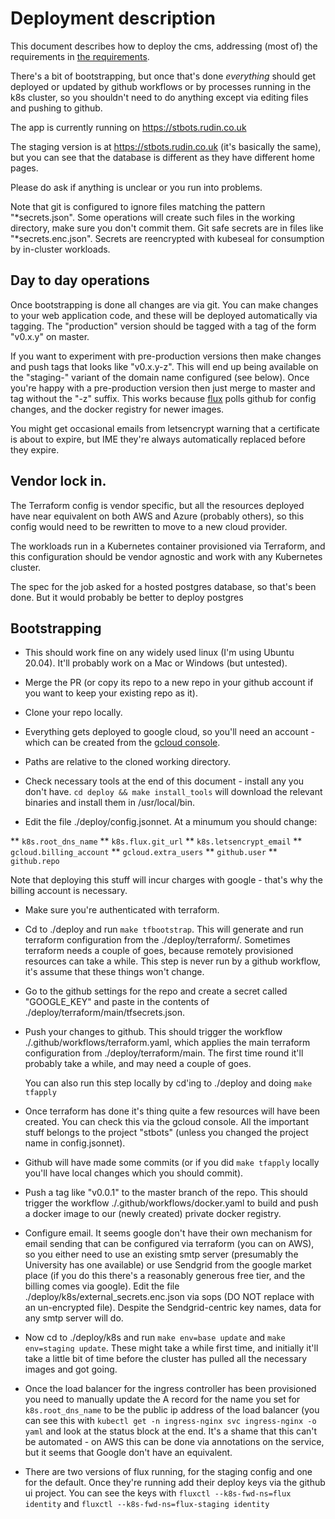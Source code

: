 # Deployment description

This document describes how to deploy the cms, addressing (most of) the
requirements in [the requirements](./to-our-cloud-architect.md).


There's a bit of bootstrapping, but once that's done *everything* should get
deployed or updated by github workflows or by processes running in the k8s
cluster, so you shouldn't need to do anything except via editing files and
pushing to github.

The app is currently running on https://stbots.rudin.co.uk

The staging version is at https://stbots.rudin.co.uk (it's basically the
same), but you can see that the database  is different as they have different
home pages.

Please do ask if anything is unclear or you run into problems.

Note that git is configured to ignore files matching the pattern
"*secrets.json". Some operations will create such files in the working directory,
make sure you don't commit them. Git safe secrets are in files like
"*secrets.enc.json". Secrets are reencrypted  with kubeseal for consumption by
in-cluster workloads.


## Day to day operations

Once bootstrapping is done all changes are via git. You can make changes to
your web application code, and these will be deployed automatically via
tagging. The "production" version should be tagged with a tag of the form
"v0.x.y" on master. 

If you want to experiment with pre-production versions then make changes and
push tags that looks like "v0.x.y-z". This will end up being available on the
"staging-" variant of the domain name configured (see below). Once you're happy
with a pre-production version then just merge to master and tag without the
"-z" suffix.  This works because [flux](https://github.com/fluxcd/flux) polls
github for config changes, and the docker registry for newer images.

You might get occasional emails from letsencrypt warning that a certificate is
about to expire, but IME they're always automatically replaced before they
expire.


## Vendor lock in.

The Terraform config is vendor specific, but all the resources deployed
have near equivalent on both AWS and Azure (probably others), so this config
would need to be rewritten to move to a new cloud provider.

The workloads run in a Kubernetes container provisioned via Terraform, and this
configuration should be vendor agnostic and work with any Kubernetes cluster.

The spec for the job asked for a hosted postgres database, so that's been
done. But it would probably be better to deploy postgres 

## Bootstrapping

* This should work fine on any widely used linux (I'm using Ubuntu
  20.04). It'll probably work on a Mac or Windows (but untested).

* Merge the PR (or copy its repo to a new repo in your github account if you want
  to keep your existing repo as it).

* Clone your repo locally.

* Everything gets deployed to google cloud, so you'll need an account - which
  can be created from the [gcloud console](https://console.cloud.google.com).

* Paths are relative to the cloned working directory.

* Check necessary tools at the end of this document - install any you don't
  have. `cd deploy && make install_tools` will download the relevant binaries
  and install them in /usr/local/bin.

* Edit the file ./deploy/config.jsonnet. At a minumum you should change:

** `k8s.root_dns_name`
** `k8s.flux.git_url`
** `k8s.letsencrypt_email`
** `gcloud.billing_account`
** `gcloud.extra_users`
** `github.user`
** `github.repo`

Note that deploying this stuff will incur charges with google - that's why the
billing account is necessary.

* Make sure you're authenticated with terraform.

* Cd to ./deploy and run `make tfbootstrap`. This will generate and run
  terraform configuration from the ./deploy/terraform/. Sometimes terraform
  needs a couple of goes, because remotely provisioned resources can take a
  while. This step is never run by a github workflow, it's assume that these
  things won't change.

* Go to the github settings for the repo and create a secret called
  "GOOGLE_KEY" and paste in the contents of
  ./deploy/terraform/main/tfsecrets.json.
  
* Push your changes to github. This should trigger the workflow
  ./.github/workflows/terraform.yaml, which applies the main terraform
  configuration from ./deploy/terraform/main. The first time round it'll
  probably take a while, and may need a couple of goes.
  
  You can also run this step locally by cd'ing to ./deploy and doing `make tfapply`

* Once terraform has done it's thing quite a few resources will have been
  created. You can check this via the gcloud console. All the important stuff
  belongs to the project "stbots" (unless you changed the project name in
  config.jsonnet).
  
* Github will have made some commits (or if you did `make tfapply` locally
  you'll have local changes which you should commit).
  
* Push a tag like "v0.0.1" to the master branch of the repo. This should
  trigger the workflow ./.github/workflows/docker.yaml to build and push a
  docker image to our (newly created) private docker registry.

* Configure email. It seems google don't have their own mechanism for email
  sending that can be configured via terraform (you can on AWS), so you either
  need to use an existing smtp server (presumably the University has one
  available) or use Sendgrid from the google market place (if you do this
  there's a reasonably generous free tier, and the billing comes via
  google). Edit the file ./deploy/k8s/external_secrets.enc.json via sops (DO
  NOT replace with an un-encrypted file). Despite the Sendgrid-centric key
  names, data for any smtp server will do.

* Now cd to ./deploy/k8s and run `make env=base update` and `make env=staging
  update`. These might take a while first time, and initially it'll take a
  little bit of time before the cluster has pulled all the necessary images and
  got going.
  
* Once the load balancer for the ingress controller has been provisioned you
  need to manually update the A record for the name you set for
  `k8s.root_dns_name` to be the public ip address of the load balancer (you can
  see this with `kubectl get -n ingress-nginx svc ingress-nginx -o yaml` and
  look at the status block at the end. It's a shame that this can't be
  automated - on AWS this can be done via annotations on the service, but it
  seems that Google don't have an equivalent.

* There are two versions of flux running, for the staging config and one for
  the default. Once they're running add their deploy keys via the github ui
  project. You can see the keys with `fluxctl --k8s-fwd-ns=flux identity` and
  `fluxctl --k8s-fwd-ns=flux-staging identity`
